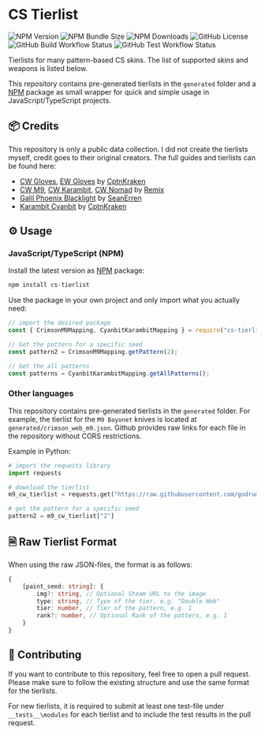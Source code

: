 # CS Tierlist

![NPM Version](https://img.shields.io/npm/v/cs-tierlist)
![NPM Bundle Size](https://img.shields.io/bundlephobia/min/cs-tierlist?label=size)
![NPM Downloads](https://img.shields.io/npm/dm/cs-tierlist)
![GitHub License](https://img.shields.io/github/license/chescos/csgo-fade-percentage-calculator)
![GitHub Build Workflow Status](https://img.shields.io/github/actions/workflow/status/godrums/cs-tierlist/node-test.yml)
![GitHub Test Workflow Status](https://img.shields.io/github/actions/workflow/status/godrums/cs-tierlist/node-test.yml?label=tests)


Tierlists for many pattern-based CS skins. The list of supported skins and weapons is listed below.

This repository contains pre-generated tierlists in the `generated` folder and a [NPM](https://www.npmjs.com/package/cs-tierlist) package as small wrapper for quick and simple usage in JavaScript/TypeScript projects.

## 📦 Credits

This repository is only a public data collection.
I did not create the tierlists myself, credit goes to their original creators.
The full guides and tierlists can be found here:

-   [CW Gloves](https://steamcommunity.com/sharedfiles/filedetails/?id=2818147579), [EW Gloves](https://steamcommunity.com/sharedfiles/filedetails/?id=2817501759) by [CptnKraken](https://steamcommunity.com/id/CPTNKRAKEN)
-   [CW M9](https://steamcommunity.com/sharedfiles/filedetails/?id=2973876979), [CW Karambit](https://steamcommunity.com/sharedfiles/filedetails/?id=2980565820), [CW Nomad](https://steamcommunity.com/sharedfiles/filedetails/?id=2976420129) by [Remix](https://steamcommunity.com/id/ogremix)
-   [Galil Phoenix Blacklight](https://steamcommunity.com/sharedfiles/filedetails/?id=2352059734) by [SeanErren](https://steamcommunity.com/id/SeanErren)
-   [Karambit Cyanbit](https://steamcommunity.com/sharedfiles/filedetails/?id=2598147723) by [CptnKraken](https://steamcommunity.com/id/CPTNKRAKEN)

## ⚙️ Usage

### JavaScript/TypeScript (NPM)

Install the latest version as [NPM](https://www.npmjs.com/package/cs-tierlist) package:
```js
npm install cs-tierlist
```

Use the package in your own project and only import what you actually need:
```js
// import the desired package
const { CrimsonM9Mapping, CyanbitKarambitMapping } = require("cs-tierlist");

// Get the pattern for a specific seed
const pattern2 = CrimsonM9Mapping.getPattern(2);

// Get the all patterns
const patterns = CyanbitKarambitMapping.getAllPatterns();
```

### Other languages

This repository contains pre-generated tierlists in the `generated` folder.
For example, the tierlist for the `M9 Bayonet` knives is located at `generated/crimson_web_m9.json`. Github provides raw links for each file in the repository without CORS restrictions.

Example in Python:
```python
# import the requests library
import requests

# download the tierlist
m9_cw_tierlist = requests.get("https://raw.githubusercontent.com/godrums/cs-tierlist/main/generated/crimson_web_m9.json").json()

# get the pattern for a specific seed
pattern2 = m9_cw_tierlist["2"]
```

## 🗎 Raw Tierlist Format

When using the raw JSON-files, the format is as follows:

```typescript
{
    [paint_seed: string]: {
        img?: string, // Optional Steam URL to the image
        type: string, // Type of the tier, e.g. "Double Web"
        tier: number, // Tier of the pattern, e.g. 1
        rank?: number, // Optional Rank of the pattern, e.g. 1
    }
}
```

## 📝 Contributing

If you want to contribute to this repository, feel free to open a pull request. 
Please make sure to follow the existing structure and use the same format for the tierlists.

For new tierlists, it is required to submit at least one test-file under `__tests__\modules` for each tierlist and to include the test results in the pull request.